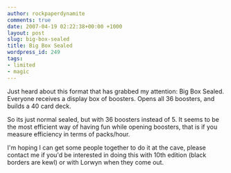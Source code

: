 ```yaml
---
author: rockpaperdynamite
comments: true
date: 2007-04-19 02:22:38+00:00 +1000
layout: post
slug: big-box-sealed
title: Big Box Sealed
wordpress_id: 249
tags:
- limited
- magic
---
```


Just heard about this format that has grabbed my attention: Big Box Sealed. Everyone receives a display box of boosters. Opens all 36 boosters, and builds a 40 card deck.

So its just normal sealed, but with 36 boosters instead of 5. It seems to be the most efficient way of having fun while opening boosters, that is if you measure efficiency in terms of packs/hour.

I'm hoping I can get some people together to do it at the cave, please contact me if you'd be interested in doing this with 10th edition (black borders are kewl) or with Lorwyn when they come out.
